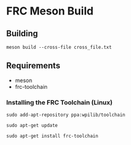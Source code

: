 # FRC Meson Build

## Building
	meson build --cross-file cross_file.txt 

## Requirements
- meson
- frc-toolchain

### Installing the FRC Toolchain (Linux)
	sudo add-apt-repository ppa:wpilib/toolchain

	sudo apt-get update

	sudo apt-get install frc-toolchain
